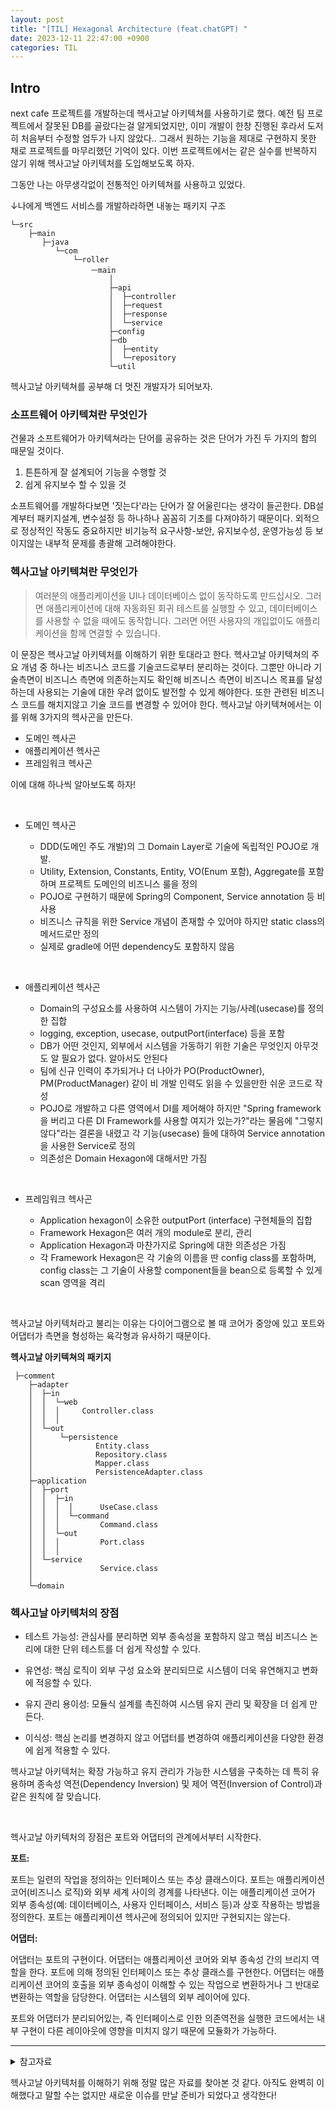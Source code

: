 ```yaml
---
layout: post
title: "[TIL] Hexagonal Architecture (feat.chatGPT) "
date: 2023-12-11 22:47:00 +0900
categories: TIL
---
```


## Intro

next cafe 프로젝트를 개발하는데 헥사고날 아키텍쳐를 사용하기로 했다. 예전 팀 프로젝트에서 잘못된 DB를 골랐다는걸 알게되었지만, 이미 개발이 한창 진행된 후라서 도저히 처음부터 수정할 엄두가 나지 않았다.. 그래서 원하는 기능을 제대로 구현하지 못한 채로 프로젝트를 마무리했던 기억이 있다. 이번 프로젝트에서는 같은 실수를 반복하지 않기 위해 헥사고날 아키텍처를 도입해보도록 하자.
<br>

그동안 나는 아무생각없이 전통적인 아키텍쳐를 사용하고 있었다.

↓나에게 백엔드 서비스를 개발하라하면 내놓는 패키지 구조

```
└─src
    ├─main
       ├─java
          └─com
              └─roller
                  ㅡmain
                      │
                      ├─api
                      │  ├─controller
                      │  ├─request
                      │  ├─response
                      │  └─service
                      ├─config
                      ├─db
                      │  ├─entity
                      │  └─repository
                      └─util

```

헥사고날 아키텍쳐를 공부해 더 멋진 개발자가 되어보자.

### 소프트웨어 아키텍쳐란 무엇인가

건물과 소프트웨어가 아키텍쳐라는 단어를 공유하는 것은 단어가 가진 두 가지의 함의 때문일 것이다.

1. 튼튼하게 잘 설계되어 기능을 수행할 것
2. 쉽게 유지보수 할 수 있을 것

소프트웨어를 개발하다보면 '짓는다'라는 단어가 잘 어울린다는 생각이 들곤한다. DB설계부터 패키지설계, 변수설정 등 하나하나 꼼꼼히 기초를 다져야하기 때문이다. 외적으로 정상적인 작동도 중요하지만 비기능적 요구사항-보안, 유지보수성, 운영가능성 등 보이지않는 내부적 문제를 총괄해 고려해야한다.

### 헥사고날 아키텍쳐란 무엇인가

> 여러분의 애플리케이션을 UI나 데이터베이스 없이 동작하도록 만드십시오. 그러면 애플리케이션에 대해 자동화된 회귀 테스트를 실행할 수 있고, 데이터베이스를 사용할 수 없을 때에도 동작합니다. 그러면 어떤 사용자의 개입없이도 애플리케이션을 함께 연결할 수 있습니다.

이 문장은 헥사고날 아키텍처를 이해하기 위한 토대라고 한다.
헥사고날 아키텍쳐의 주요 개념 중 하나는 비즈니스 코드를 기술코드로부터 분리하는 것이다. 그뿐만 아니라 기술측면이 비즈니스 측면에 의존하는지도 확인해 비즈니스 측면이 비즈니스 목표를 달성하는데 사용되는 기술에 대한 우려 없이도 발전할 수 있게 해야한다. 또한 관련된 비즈니스 코드를 해치지않고 기술 코드를 변경할 수 있어야 한다.
헥사고날 아키텍쳐에서는 이를 위해 3가지의 헥사곤을 만든다.

- 도메인 헥사곤
- 애플리케이션 헥사곤
- 프레임워크 헥사곤

이에 대해 하나씩 알아보도록 하자!

<br>

- 도메인 헥사곤

  - DDD(도메인 주도 개발)의 그 Domain Layer로 기술에 독립적인 POJO로 개발.
  - Utility, Extension, Constants, Entity, VO(Enum 포함), Aggregate를 포함하며 프로젝트 도메인의 비즈니스 룰을 정의
  - POJO로 구현하기 때문에 Spring의 Component, Service annotation 등 비사용
  - 비즈니스 규칙을 위한 Service 개념이 존재할 수 있어야 하지만 static class의 메서드로만 정의
  - 실제로 gradle에 어떤 dependency도 포함하지 않음

<br>

- 애플리케이션 헥사곤

  - Domain의 구성요소를 사용하여 시스템이 가지는 기능/사례(usecase)를 정의한 집합
  - logging, exception, usecase, outputPort(interface) 등을 포함
  - DB가 어떤 것인지, 외부에서 시스템을 가동하기 위한 기술은 무엇인지 아무것도 알 필요가 없다. 알아서도 안된다
  - 팀에 신규 인력이 추가되거나 더 나아가 PO(ProductOwner), PM(ProductManager) 같이 비 개발 인력도 읽을 수 있을만한 쉬운 코드로 작성
  - POJO로 개발하고 다른 영역에서 DI를 제어해야 하지만 "Spring framework을 버리고 다른 DI Framework를 사용할 여지가 있는가?"라는 물음에 "그렇지 않다"라는 결론을 내렸고 각 기능(usecase) 들에 대하여 Service annotation을 사용한 Service로 정의
  - 의존성은 Domain Hexagon에 대해서만 가짐

<br>

- 프레임워크 헥사곤

  - Application hexagon이 소유한 outputPort (interface) 구현체들의 집합
  - Framework Hexagon은 여러 개의 module로 분리, 관리
  - Application Hexagon과 마찬가지로 Spring에 대한 의존성은 가짐
  - 각 Framework Hexagon은 각 기술의 이름을 딴 config class를 포함하며, config class는 그 기술이 사용할 component들을 bean으로 등록할 수 있게 scan 영역을 격리

<br>

헥사고날 아키텍처라고 불리는 이유는 다이어그램으로 볼 때 코어가 중앙에 있고 포트와 어댑터가 측면을 형성하는 육각형과 유사하기 때문이다.

**헥사고날 아키텍쳐의 패키지**

```
 ├─comment
    ├─adapter
    │  ├─in
    │  │  └─web
    │  │  │     Controller.class
    │  │  │
    │  └─out
    │      └─persistence
    │              Entity.class
    │              Repository.class
    │              Mapper.class
    │              PersistenceAdapter.class
    ├─application
    │  ├─port
    │  │  ├─in
    │  │  │  │      UseCase.class
    │  │  │  └─command
    │  │  │         Command.class
    │  │  └─out
    │  │  │         Port.class
    │  │  │
    │  └─service
    │               Service.class
    │
    └─domain
```

### 헥사고날 아키텍처의 장점

- 테스트 가능성: 관심사를 분리하면 외부 종속성을 포함하지 않고 핵심 비즈니스 논리에 대한 단위 테스트를 더 쉽게 작성할 수 있다.

- 유연성: 핵심 로직이 외부 구성 요소와 분리되므로 시스템이 더욱 유연해지고 변화에 적응할 수 있다.

- 유지 관리 용이성: 모듈식 설계를 촉진하여 시스템 유지 관리 및 확장을 더 쉽게 만든다.

- 이식성: 핵심 논리를 변경하지 않고 어댑터를 변경하여 애플리케이션을 다양한 환경에 쉽게 적용할 수 있다.

헥사고날 아키텍처는 확장 가능하고 유지 관리가 가능한 시스템을 구축하는 데 특히 유용하며 종속성 역전(Dependency Inversion) 및 제어 역전(Inversion of Control)과 같은 원칙에 잘 맞습니다.

<br>

헥사고날 아키텍처의 장점은 포트와 어댑터의 관계에서부터 시작한다.

**포트:**

포트는 일련의 작업을 정의하는 인터페이스 또는 추상 클래스이다.
포트는 애플리케이션 코어(비즈니스 로직)와 외부 세계 사이의 경계를 나타낸다.
이는 애플리케이션 코어가 외부 종속성(예: 데이터베이스, 사용자 인터페이스, 서비스 등)과 상호 작용하는 방법을 정의한다.
포트는 애플리케이션 헥사곤에 정의되어 있지만 구현되지는 않는다.

**어댑터:**

어댑터는 포트의 구현이다.
어댑터는 애플리케이션 코어와 외부 종속성 간의 브리지 역할을 한다.
포트에 의해 정의된 인터페이스 또는 추상 클래스를 구현한다.
어댑터는 애플리케이션 코어의 호출을 외부 종속성이 이해할 수 있는 작업으로 변환하거나 그 반대로 변환하는 역할을 담당한다.
어댑터는 시스템의 외부 레이어에 있다.

포트와 어댑터가 분리되어있는, 즉 인터페이스로 인한 의존역전을 실행한 코드에서는 내부 구현이 다른 레이아웃에 영향을 미치지 않기 때문에 모듈화가 가능하다.

---

<details>
<summary>참고자료</summary>
<div markdown="1">

https://techblog.woowahan.com/12720/

https://youtu.be/saxHxoUeeSw?si=B3c5WKUOAESZaC0G

https://youtu.be/dJ5C4qRqAgA?si=7Ffe3M1TYWaGoXwu

</div>
</details>

헥사고날 아키텍처를 이해하기 위해 정말 많은 자료를 찾아본 것 같다. 아직도 완벽히 이해했다고 말할 수는 없지만 새로운 이슈를 만날 준비가 되었다고 생각한다!
